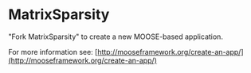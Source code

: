 MatrixSparsity
=====

"Fork MatrixSparsity" to create a new MOOSE-based application.

For more information see: [http://mooseframework.org/create-an-app/](http://mooseframework.org/create-an-app/)
